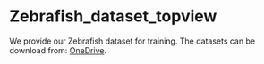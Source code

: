 # Zebrafish_dataset_topview

We provide our Zebrafish dataset for training. The datasets can be download from: [OneDrive](https://liveyuntechedu-my.sharepoint.com/:u:/g/personal/m11117014_live_yuntech_edu_tw/Ef-_bX59T5lEsMMS5iZG1zcB4OGsmnOpzrisVACON1JAZg?e=oMM4Wz).
